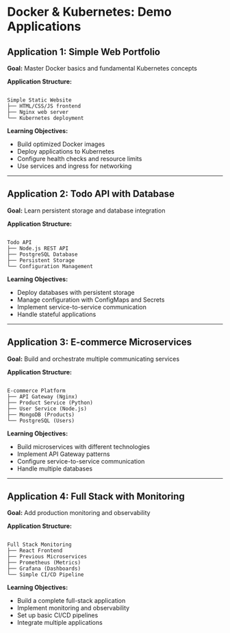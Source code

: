 # Docker & Kubernetes: Demo Applications

## Application 1: Simple Web Portfolio

**Goal:** Master Docker basics and fundamental Kubernetes concepts

**Application Structure:**

```

Simple Static Website
├── HTML/CSS/JS frontend
├── Nginx web server
└── Kubernetes deployment

```

**Learning Objectives:**

- Build optimized Docker images
- Deploy applications to Kubernetes
- Configure health checks and resource limits
- Use services and ingress for networking

---

## Application 2: Todo API with Database

**Goal:** Learn persistent storage and database integration

**Application Structure:**

```

Todo API
├── Node.js REST API
├── PostgreSQL Database
├── Persistent Storage
└── Configuration Management

```

**Learning Objectives:**

- Deploy databases with persistent storage
- Manage configuration with ConfigMaps and Secrets
- Implement service-to-service communication
- Handle stateful applications

---

## Application 3: E-commerce Microservices

**Goal:** Build and orchestrate multiple communicating services

**Application Structure:**

```

E-commerce Platform
├── API Gateway (Nginx)
├── Product Service (Python)
├── User Service (Node.js)
├── MongoDB (Products)
└── PostgreSQL (Users)

```

**Learning Objectives:**

- Build microservices with different technologies
- Implement API Gateway patterns
- Configure service-to-service communication
- Handle multiple databases

---

## Application 4: Full Stack with Monitoring

**Goal:** Add production monitoring and observability

**Application Structure:**

```

Full Stack Monitoring
├── React Frontend
├── Previous Microservices
├── Prometheus (Metrics)
├── Grafana (Dashboards)
└── Simple CI/CD Pipeline

```

**Learning Objectives:**

- Build a complete full-stack application
- Implement monitoring and observability
- Set up basic CI/CD pipelines
- Integrate multiple applications
